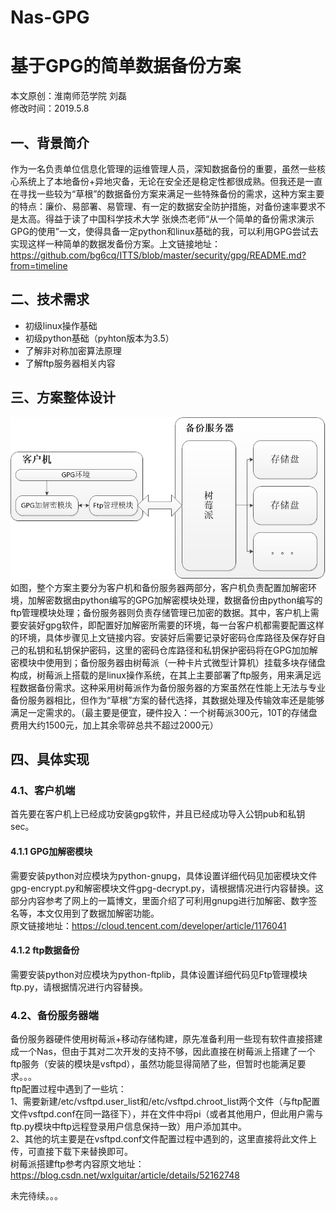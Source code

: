 # Nas-GPG
基于GPG的简单数据备份方案
====
本文原创：淮南师范学院 刘磊<br>
修改时间：2019.5.8<br>

## 一、背景简介
作为一名负责单位信息化管理的运维管理人员，深知数据备份的重要，虽然一些核心系统上了本地备份+异地灾备，无论在安全还是稳定性都很成熟。但我还是一直在寻找一些较为“草根”的数据备份方案来满足一些特殊备份的需求，这种方案主要的特点：廉价、易部署、易管理、有一定的数据安全防护措施，对备份速率要求不是太高。得益于读了中国科学技术大学 张焕杰老师“从一个简单的备份需求演示GPG的使用”一文，使得具备一定python和linux基础的我，可以利用GPG尝试去实现这样一种简单的数据发备份方案。上文链接地址：https://github.com/bg6cq/ITTS/blob/master/security/gpg/README.md?from=timeline  

## 二、技术需求
* 初级linux操作基础
* 初级python基础（pyhton版本为3.5）
* 了解非对称加密算法原理
* 了解ftp服务器相关内容

## 三、方案整体设计
![image](https://github.com/HnnuLiulei/Nas-GPG/blob/master/img/frame.png) <br>
如图，整个方案主要分为客户机和备份服务器两部分，客户机负责配置加解密环境，加解密数据由python编写的GPG加解密模块处理，数据备份由python编写的ftp管理模块处理；备份服务器则负责存储管理已加密的数据。其中，客户机上需要安装好gpg软件，即配置好加解密所需要的环境，每一台客户机都需要配置这样的环境，具体步骤见上文链接内容。安装好后需要记录好密码仓库路径及保存好自己的私钥和私钥保护密码，这里的密码仓库路径和私钥保护密码将在GPG加加解密模块中使用到；备份服务器由树莓派（一种卡片式微型计算机）挂载多块存储盘构成，树莓派上搭载的是linux操作系统，在其上主要部署了ftp服务，用来满足远程数据备份需求。这种采用树莓派作为备份服务器的方案虽然在性能上无法与专业备份服务器相比，但作为“草根”方案的替代选择，其数据处理及传输效率还是能够满足一定需求的。（最主要是便宜，硬件投入：一个树莓派300元，10T的存储盘费用大约1500元，加上其余零碎总共不超过2000元）<br>

## 四、具体实现
### 4.1、客户机端
首先要在客户机上已经成功安装gpg软件，并且已经成功导入公钥pub和私钥sec。
#### 4.1.1 GPG加解密模块
需要安装python对应模块为python-gnupg，具体设置详细代码见加密模块文件gpg-encrypt.py和解密模块文件gpg-decrypt.py，请根据情况进行内容替换。这部分内容参考了网上的一篇博文，里面介绍了可利用gnupg进行加解密、数字签名等，本文仅用到了数据加解密功能。<br>
原文链接地址：https://cloud.tencent.com/developer/article/1176041 <br>
#### 4.1.2 ftp数据备份
需要安装python对应模块为python-ftplib，具体设置详细代码见Ftp管理模块ftp.py，请根据情况进行内容替换。 <br>

### 4.2、备份服务器端
备份服务器硬件使用树莓派+移动存储构建，原先准备利用一些现有软件直接搭建成一个Nas，但由于其对二次开发的支持不够，因此直接在树莓派上搭建了一个ftp服务（安装的模块是vsftpd），虽然功能显得简陋了些，但暂时也能满足要求。。。<br>
ftp配置过程中遇到了一些坑：<br>
1、需要新建/etc/vsftpd.user_list和/etc/vsftpd.chroot_list两个文件（与ftp配置文件vsftpd.conf在同一路径下），并在文件中将pi（或者其他用户，但此用户需与ftp.py模块中ftp远程登录用户信息保持一致）用户添加其中。<br>
2、其他的坑主要是在vsftpd.conf文件配置过程中遇到的，这里直接将此文件上传，可直接下载下来替换即可。<br>
树莓派搭建ftp参考内容原文地址：https://blog.csdn.net/wxlguitar/article/details/52162748


未完待续。。。
